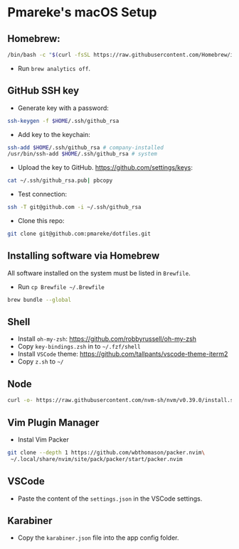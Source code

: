 # Pmareke's macOS Setup

## Homebrew:

```sh
/bin/bash -c "$(curl -fsSL https://raw.githubusercontent.com/Homebrew/install/HEAD/install.sh)"
```

- Run `brew analytics off`.

## GitHub SSH key

- Generate key with a password:

```sh
ssh-keygen -f $HOME/.ssh/github_rsa
```

- Add key to the keychain:

```sh
ssh-add $HOME/.ssh/github_rsa # company-installed
/usr/bin/ssh-add $HOME/.ssh/github_rsa # system
```

- Upload the key to GitHub. https://github.com/settings/keys:

```sh
cat ~/.ssh/github_rsa.pub| pbcopy
```

- Test connection:

```sh
ssh -T git@github.com -i ~/.ssh/github_rsa
```

- Clone this repo:

```sh
git clone git@github.com:pmareke/dotfiles.git
```

## Installing software via Homebrew

All software installed on the system must be listed in `Brewfile`.

- Run `cp Brewfile ~/.Brewfile`

```sh
brew bundle --global
```

## Shell

- Install `oh-my-zsh`: https://github.com/robbyrussell/oh-my-zsh
- Copy `key-bindings.zsh` in to `~/.fzf/shell`
- Install `VSCode` theme: https://github.com/tallpants/vscode-theme-iterm2
- Copy `z.sh` to `~/`


## Node

```sh  
curl -o- https://raw.githubusercontent.com/nvm-sh/nvm/v0.39.0/install.sh | bash
```

## Vim Plugin Manager

- Instal Vim Packer

```sh
git clone --depth 1 https://github.com/wbthomason/packer.nvim\
 ~/.local/share/nvim/site/pack/packer/start/packer.nvim
```

## VSCode

- Paste the content of the `settings.json` in the VSCode settings.

## Karabiner

- Copy the `karabiner.json` file into the app config folder.
